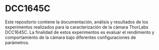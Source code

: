 # DCC1645C
Este repositorio contiene la documentación, análisis y resultados de los experimentos realizados para la caracterización de la cámara ThorLabs DCC1645C. La finalidad de estos experimentos es evaluar el rendimiento y comportamiento de la cámara bajo diferentes configuraciones de parámetros.
